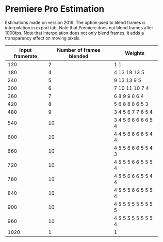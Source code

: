 # Premiere Pro Estimation

Estimations made on version 2019. The option used to blend frames is interpolation in export tab. Note that Premiere does not blend frames after 1000fps. Note that interpolation does not only blend frames, it adds a transparency effect on moving pixels.

Input framerate | Number of frames blended | Weights
--- | --- | ---
120 | 2 | 1 1
180 | 4 | 4 13 18 13 5
240 | 5 | 9 13 13 9 5
300 | 6 | 7 10 11 10 7 4
360 | 7 | 6 8 9 9 8 6 4
420 | 8 | 5 6 8 8 8 6 5 3
480 | 9 | 3 4 5 6 7 7 6 5 4
540 | 10 | 3 4 5 6 6 6 6 6 5 4
600 | 10 | 4 4 5 6 6 6 6 5 4 4
660 | 10 | 4 5 5 6 6 6 5 5 4 3
720 | 10 | 4 5 5 5 6 6 5 5 5 4
780 | 10 | 4 5 5 6 6 6 5 5 4 4
840 | 10 | 4 5 5 5 6 6 5 5 5 4
900 | 10 | 4 5 5 5 5 5 5 5 5 5
960 | 10 | 4 5 5 5 5 5 5 5 5 4
1020 | 1 | 1
